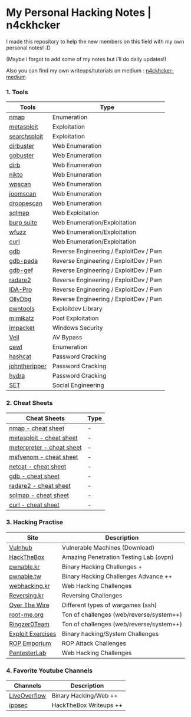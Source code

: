 # My Personal Hacking Notes | n4ckhcker
I made this repository to help the new members on this field with my own personal notes! :D

(Maybe i forgot to add some of my notes but i'll do daily updates!)

Also you can find my own writeups/tutorials on medium : [n4ckhcker-medium](https://medium.com/@n4ckhcker)

### 1. Tools

Tools | Type
---- | ----
[nmap](https://github.com/ashishb/android-security-awesome) 			| Enumeration
[metasploit](https://github.com/paragonie/awesome-appsec)								| Exploitation
[searchsploit](https://github.com/paragonie/awesome-appsec)								| Exploitation
[dirbuster](https://github.com/djadmin/awesome-bug-bounty) 						| Web Enumeration
[gobuster](https://github.com/apsdehal/awesome-ctf) 										| Web Enumeration
[dirb](https://github.com/joe-shenouda/awesome-cyber-skills) | Web Enumeration
[nikto](https://github.com/devsecops/awesome-devsecops) 						| Web Enumeration
[wpscan](https://github.com/FabioBaroni/awesome-exploit-development) 	| Web Enumeration
[joomscan](https://github.com/secfigo/Awesome-Fuzzing) 								| Web Enumeration
[droopescan](https://github.com/carpedm20/awesome-hacking) 						| Web Enumeration
[sqlmap](https://github.com/vitalysim/Awesome-Hacking-Resources)          | Web Exploitation
[burp suite](https://github.com/paralax/awesome-honeypots) 							| Web Enumeration/Exploitation
[wfuzz](https://github.com/meirwah/awesome-incident-response) 			| Web Enumeration/Exploitation
[curl](https://github.com/meirwah/awesome-incident-response) 			| Web Enumeration/Exploitation
[gdb](https://github.com/hslatman/awesome-industrial-control-system-security)      | Reverse Engineering / ExploitDev / Pwn
[gdb-peda](https://github.com/onlurking/awesome-infosec) 							| Reverse Engineering / ExploitDev / Pwn
[gdb-gef](https://github.com/nebgnahz/awesome-iot-hacks) 							| Reverse Engineering / ExploitDev / Pwn
[radare2](https://github.com/rshipp/awesome-malware-analysis) 				| Reverse Engineering / ExploitDev / Pwn
[IDA-Pro](https://github.com/jivoi/awesome-osint) 									 | Reverse Engineering / ExploitDev / Pwn
[OllyDbg](https://github.com/ashishb/osx-and-ios-security-awesome) 	| Reverse Engineering / ExploitDev / Pwn
[pwntools](https://github.com/ashishb/osx-and-ios-security-awesome) 	| Exploitdev Library
[mimikatz](https://github.com/caesar0301/awesome-pcaptools) 						| Post Exploitation
[impacket](https://github.com/enaqx/awesome-pentest) 								| Windows Security
[Veil](https://github.com/ziadoz/awesome-php#security) 						| AV Bypass
[cewl](https://github.com/yeyintminthuhtut/Awesome-Red-Teaming) | Enumeration
[hashcat](https://github.com/fdivrp/awesome-reversing) 						| Password Cracking
[johntheripper](https://github.com/PaulSec/awesome-sec-talks) 							| Password Cracking
[hydra](https://github.com/danielmiessler/SecLists) 								| Password Cracking
[SET](https://github.com/sbilly/awesome-security) 								| Social Engineering 

### 2. Cheat Sheets

Cheat Sheets | Type
---- | ----
[nmap - cheat sheet](https://github.com/ashishb/android-security-awesome) 			| -
[metasploit - cheat sheet](https://github.com/paragonie/awesome-appsec)								| -
[meterpreter - cheat sheet](https://github.com/paragonie/awesome-appsec)								| -
[msfvenom - cheat sheet](https://github.com/paragonie/awesome-appsec)								| -
[netcat - cheat sheet](https://github.com/paragonie/awesome-appsec)								| -
[gdb - cheat sheet](https://github.com/djadmin/awesome-bug-bounty) 						| -
[radare2 - cheat sheet](https://github.com/devsecops/awesome-devsecops) 						| -
[sqlmap - cheat sheet](https://github.com/apsdehal/awesome-ctf) 										| -
[curl - cheat sheet](https://github.com/joe-shenouda/awesome-cyber-skills) | -

### 3. Hacking Practise

Site | Description
---- | ----
[Vulnhub](https://github.com/ashishb/android-security-awesome) 			| Vulnerable Machines (Download)
[HackTheBox](https://github.com/paragonie/awesome-appsec)								| Amazing Penetration Testing Lab (ovpn)
[pwnable.kr](https://github.com/paragonie/awesome-appsec)								| Binary Hacking Challenges +
[pwnable.tw](https://github.com/paragonie/awesome-appsec)								| Binary Hacking Challenges Advance ++
[webhacking.kr](https://github.com/joe-shenouda/awesome-cyber-skills) | Web Hacking Challenges 
[Reversing.kr](https://github.com/joe-shenouda/awesome-cyber-skills) | Reversing Challenges
[Over The Wire](https://github.com/paragonie/awesome-appsec)								| Different types of wargames (ssh)
[root-me.org](https://github.com/djadmin/awesome-bug-bounty) 						| Ton of challenges (web/reverse/system++)
[Ringzer0Team](https://github.com/devsecops/awesome-devsecops) 						| Ton of challenges (web/reverse/system++)
[Exploit Exercises](https://github.com/apsdehal/awesome-ctf) 										| Binary hacking/System Challenges
[ROP Emporium](https://github.com/joe-shenouda/awesome-cyber-skills) | ROP Attack Challenges
[PentesterLab](https://github.com/joe-shenouda/awesome-cyber-skills) | Web Hacking Challenges

### 4. Favorite Youtube Channels

Channels | Description
---- | ----
[LiveOverflow](https://github.com/ashishb/android-security-awesome) 			| Binary Hacking/Web ++
[ippsec](https://github.com/paragonie/awesome-appsec)								| HackTheBox Writeups ++
